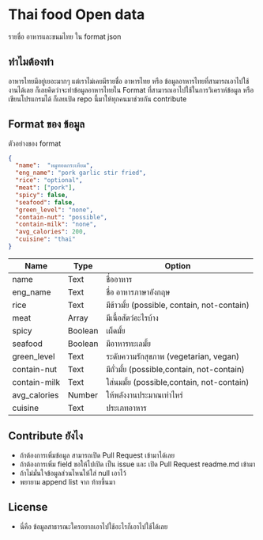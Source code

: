 # Thai food Open data
รายชื่อ อาหารและขนมไทย ใน format json 

## ทำไมต้องทำ
อาหารไทยมีอยู่เยอะมากๆ แต่เราไม่เคยมีรายชื่อ อาหารไทย หรือ ข้อมูลอาหารไทยที่สามารถเอาไปใช้งานได้เลย ก็เลยคิดว่าจะทำข้อมูลอาหารไทยใน Format ที่สามารถเอาไปใช้ในการวิเคราห์ข้อมูล หรือเขียนโปรแกรมได้ ก็เลยเป้ด repo นี้มาให้ทุกคนมาช่วยกัน contribute

## Format ของ ข้อมูล

ตัวอย่างของ format 

```json
{
  "name":  "หมูทอดกระเทียม",
  "eng_name": "pork garlic stir fried",
  "rice": "optional",
  "meat": ["pork"],
  "spicy": false,
  "seafood": false,
  "green_level": "none",
  "contain-nut": "possible",
  "contain-milk": "none",
  "avg_calories": 200,
  "cuisine": "thai"
}
```
| Name          |Type| Option        | 
| ------------- |-------------|-------------|
| name          |Text| ชื่ออาหาร |
| eng_name  |Text     | ชื่อ อาหารภาษาอังกฤษ      |
| rice          |Text| มีข้าวมั้ย (possible, contain, not-contain)     |
| meat          |Array | มีเนื้อสัตว์อะไรบ้าง      |
| spicy         |Boolean| เผ็ดมั้ย      |
| seafood      |Boolean| มีอาหารทะเลมั้ย     |
| green_level      |Text| ระดับความรักสุขภาพ (vegetarian, vegan)     |
| contain-nut      |Text| มีถั่วมั้ย (possible,contain, not-contain)     |
| contain-milk      |Text| ใส่นมมั้ย (possible,contain, not-contain)     |
| avg_calories      |Number| ให้พลังงานประมาณเท่าไหร่     |
| cuisine      |Text| ประเภทอาหาร     |


## Contribute ยังไง
- ถ้าต้องการเพิ่มข้อมูล สามารถเปิด Pull Request เข้ามาได้เลย 
- ถ้าต้องการเพิ่ม field ขอให้ไปเปิด เป็น issue และ เปิด Pull Request readme.md เข้ามา
- ถ้าไม่มั่นใจข้อมูลส่วนไหนให้ใส่ null เอาไว้
- พยายาม append list จาก ท้ายขึ้นมา

## License
- นี่คือ ข้อมูลสาธารณะใครอยากเอาไปใช้อะไรก็เอาไปใช้ได้เลย
